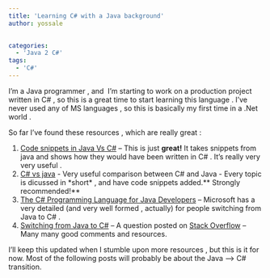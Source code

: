 ```yaml
---
title: 'Learning C# with a Java background'
author: yossale

 
categories:
  - 'Java 2 C#'
tags:
  - 'C#'
---
```

I’m a Java programmer , and  I’m starting to work on a production project written in C# , so this is a great time to start learning this language . I’ve never used any of MS languages , so this is basically my first time in a .Net world .

So far I’ve found these resources , which are really great :

  1. [Code snippets in Java Vs C#][1] – This is just **great!** It takes snippets from java and shows how they would have been written in C# . It’s really very very useful .
  2. <a href="http://www.25hoursaday.com/CsharpVsJava.html" target="_blank">C# vs java</a> - Very useful comparison between C# and Java - Every topic is dicussed in \*short\* , and have code snippets added.** Strongly recommended!**
  3. [The C# Programming Language for Java Developers][2] – Microsoft has a very detailed (and very well formed , actually) for people switching from Java to C# .
  4. [Switching from Java to C#][3] – A question posted on [Stack Overflow][4] – Many many good comments and resources.

I’ll keep this updated when I stumble upon more resources , but this is it for now. Most of the following posts will probably be about the Java –> C# transition.

 [1]: http://www.harding.edu/fmccown/java_csharp_comparison.html
 [2]: http://msdn.microsoft.com/en-us/library/ms228602.aspx
 [3]: http://stackoverflow.com/questions/38709/switching-from-java-to-c
 [4]: http://stackoverflow.com/